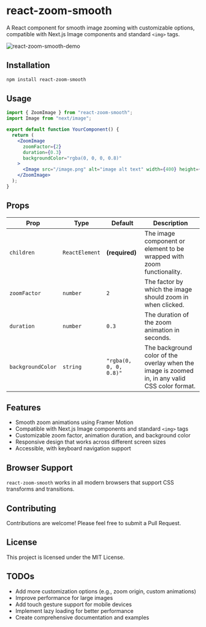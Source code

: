 # react-zoom-smooth

A React component for smooth image zooming with customizable options, compatible with Next.js Image components and standard `<img>` tags.

![react-zoom-smooth-demo](https://github.com/user-attachments/assets/4201a366-26cb-44c8-a40e-f3be842b119b)

## Installation

```bash
npm install react-zoom-smooth
```

## Usage

```jsx
import { ZoomImage } from "react-zoom-smooth";
import Image from "next/image";

export default function YourComponent() {
  return (
    <ZoomImage
      zoomFactor={2}
      duration={0.3}
      backgroundColor="rgba(0, 0, 0, 0.8)"
    >
      <Image src="/image.png" alt="image alt text" width={400} height={300} />
    </ZoomImage>
  );
}
```

## Props

| Prop              | Type           | Default                | Description                                                                                     |
| ----------------- | -------------- | ---------------------- | ----------------------------------------------------------------------------------------------- |
| `children`        | `ReactElement` | **(required)**         | The image component or element to be wrapped with zoom functionality.                           |
| `zoomFactor`      | `number`       | `2`                    | The factor by which the image should zoom in when clicked.                                      |
| `duration`        | `number`       | `0.3`                  | The duration of the zoom animation in seconds.                                                  |
| `backgroundColor` | `string`       | `"rgba(0, 0, 0, 0.8)"` | The background color of the overlay when the image is zoomed in, in any valid CSS color format. |

## Features

- Smooth zoom animations using Framer Motion
- Compatible with Next.js Image components and standard `<img>` tags
- Customizable zoom factor, animation duration, and background color
- Responsive design that works across different screen sizes
- Accessible, with keyboard navigation support

## Browser Support

`react-zoom-smooth` works in all modern browsers that support CSS transforms and transitions.

## Contributing

Contributions are welcome! Please feel free to submit a Pull Request.

## License

This project is licensed under the MIT License.

## TODOs

- Add more customization options (e.g., zoom origin, custom animations)
- Improve performance for large images
- Add touch gesture support for mobile devices
- Implement lazy loading for better performance
- Create comprehensive documentation and examples
